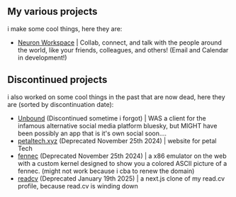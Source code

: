 ## My various projects

i make some cool things, here they are:

- [<i class="fa-solid fa-globe"></i> Neuron Workspace](https://app.unbnd.net) | Collab, connect, and talk with the people around the world, like your friends, colleagues, and others! (Email and Calendar in development!)

## Discontinued projects

i also worked on some cool things in the past that are now dead, here they are (sorted by discontinuation date):

- [<i class="fa-solid fa-globe"></i> Unbound](https://app.unbnd.net) (Discontinued sometime i forgot) | WAS a client for the infamous alternative social media platform bluesky, but MIGHT have been possibly an app that is it's own social soon....
- [<i class="fa-solid fa-globe"></i> petaltech.xyz](https://petaltech.xyz) (Deprecated November 25th 2024) | website for petal Tech
- [<i class="fa-solid fa-firefox"></i> fennec](https://fennec.sharkism.space) (Deprecated November 25th 2024) | a x86 emulator on the web with a custom kernel designed to show you a colored ASCII picture of a fennec. (might not work because i cba to renew the domain)
- [<i class="fa-solid fa-globe"></i> readcv](https://readcv.vercel.app) (Deprecated January 19th 2025) | a next.js clone of my read.cv profile, because read.cv is winding down
